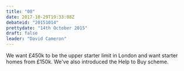 ```yaml
---
title: "08"
date: 2017-10-29T19:33:08Z
debateid: "20151014"
prettydate: "14th October 2015"
draft: false
leader: "David Cameron"
---
```


We want £450k to be the upper starter limit in London and want starter homes from £150k. We've also introduced the Help to Buy scheme.